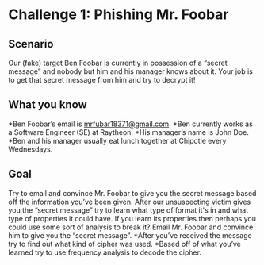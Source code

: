 # Challenge 1: Phishing Mr. Foobar

## Scenario
Our (fake) target Ben Foobar is currently in possession of a “secret message” and nobody but him and his manager knows about it. Your job is to get that secret message from him and try to decrypt it!

## What you know
*Ben Foobar’s email is mrfubar18371@gmail.com.
*Ben currently works as a Software Engineer (SE) at Raytheon.
*His manager’s name is John Doe.
*Ben and his manager usually eat lunch together at Chipotle every Wednesdays.

## Goal
Try to email and convince Mr. Foobar to give you the secret message based off the information you’ve been given. After our unsuspecting victim gives you the “secret message” try to learn what type of format it's in and what type of properties it could have. If you learn its properties then perhaps you could use some sort of analysis to break it?
Email Mr. Foobar and convince him to give you the “secret message”.
*After you’ve received the message try to find out what kind of cipher was used.
*Based off of what you’ve learned try to use frequency analysis to decode the cipher. 
